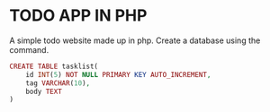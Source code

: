 # TODO APP IN PHP
A simple todo website made up in php.
Create a database using the command.

```PHP
CREATE TABLE tasklist(
    id INT(5) NOT NULL PRIMARY KEY AUTO_INCREMENT,
    tag VARCHAR(10),
    body TEXT
)
```
